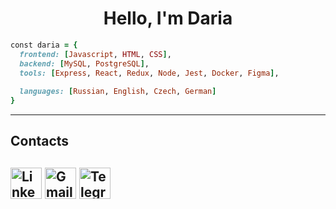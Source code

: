 <h1 align="center"> Hello, I'm Daria </h1>

```ruby
const daria = {
  frontend: [Javascript, HTML, CSS],
  backend: [MySQL, PostgreSQL],
  tools: [Express, React, Redux, Node, Jest, Docker, Figma],
  
  languages: [Russian, English, Czech, German]
}
```
<hr>

<h2> Contacts <h2>
  
  [<img alt="LinkedIn" width="50px" src="https://cdn-icons-png.flaticon.com/512/145/145807.png"/>][linkedin]
  [<img alt="Gmail" width="50px" src="https://cdn-icons-png.flaticon.com/512/732/732200.png"/>][gmail]
  [<img alt="Telegram" width="50px" src="https://cdn-icons-png.flaticon.com/512/906/906377.png"/>][telegram]

  
  [linkedin]: https://www.linkedin.com/in/daria-web/
  [gmail]: mailto:dariaaiv@gmail.com
  [telegram]: https://t.me/dshiv
<!--

Here are some ideas to get you started:

- 🔭 I’m currently working on ...
- 🌱 I’m currently learning ...
- 👯 I’m looking to collaborate on ...
- 🤔 I’m looking for help with ...
- 💬 Ask me about ...
- 📫 How to reach me: ...
- 😄 Pronouns: ...
- ⚡ Fun fact: ...

Двигающийся код
[![Typing SVG](https://readme-typing-svg.herokuapp.com?color=%2336BCF7&lines=Computer+science+student)](https://git.io/typing-svg)
-->
